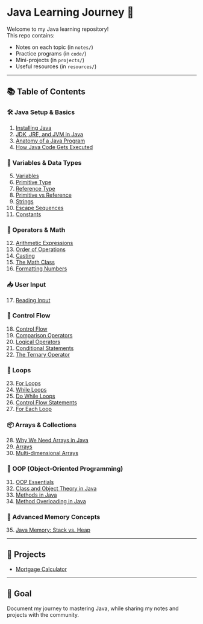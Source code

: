 # Java Learning Journey 🚀

Welcome to my Java learning repository!  
This repo contains:
- Notes on each topic (in `notes/`)
- Practice programs (in `code/`)
- Mini-projects (in `projects/`)
- Useful resources (in `resources/`)

---

## 📚 Table of Contents

### 🛠️ Java Setup & Basics

1. [Installing Java](notes/001-Installing-Java.md)
2. [JDK, JRE, and JVM in Java](notes/031-JDK,-JRE,-and-JVM-in-Java.md)
3. [Anatomy of a Java Program](notes/002-Anatomy-of-a-Java-Program.md)
4. [How Java Code Gets Executed](notes/003-How-Java-Code-Gets-Executed.md)

### 🧠 Variables & Data Types

5. [Variables](notes/004-Variables.md)
6. [Primitive Type](notes/005-Primitive-Type.md)
7. [Reference Type](notes/006-Reference-Type.md)
8. [Primitive vs Reference](notes/007-Primitive-vs-Reference.md)
9. [Strings](notes/008-Strings.md)
10. [Escape Sequences](notes/009-Escape-Sequences.md)
11. [Constants](notes/012-Constants.md)

### 🧮 Operators & Math

12. [Arithmetic Expressions](notes/013-Arithmetic-Expressions.md)
13. [Order of Operations](notes/014-Order-of-Operations.md)
14. [Casting](notes/015-Casting.md)
15. [The Math Class](notes/016-The-Math-Class.md)
16. [Formatting Numbers](notes/017-Formatting-Numbers.md)

### 📥 User Input

17. [Reading Input](notes/018-Reading-Input.md)

### 🔁 Control Flow

18. [Control Flow](notes/019-Control-Flow.md)
19. [Comparison Operators](notes/020-Comparison-Operators.md)
20. [Logical Operators](notes/021-Logical-Operators.md)
21. [Conditional Statements](notes/022-Conditional-Statements.md)
22. [The Ternary Operator](notes/023-The-Ternary-Operator.md)

### 🔂 Loops

23. [For Loops](notes/024-For-Loops.md)
24. [While Loops](notes/025-While-Loops.md)
25. [Do While Loops](notes/026-Do-While-Loops.md)
26. [Control Flow Statements](notes/027-Control-Flow-Statements.md)
27. [For Each Loop](notes/028-For-Each-Loop.md)

### 📦 Arrays & Collections

28. [Why We Need Arrays in Java](notes/035-Need-of-an-Array.md)
29. [Arrays](notes/010-Arrays.md)
30. [Multi-dimensional Arrays](notes/011-Multi-dimensional-Arrays.md)

### 🧱 OOP (Object-Oriented Programming)

31. [OOP Essentials](notes/029-OOP-Essentials.md)
32. [Class and Object Theory in Java](notes/030-Class-and-Object-Theory-in-Java.md)
33. [Methods in Java](notes/032-Methods-in-Java.md)
34. [Method Overloading in Java](notes/033-Method-Overloading.md)

### 🧠 Advanced Memory Concepts

35. [Java Memory: Stack vs. Heap](notes/034-Stack-vs-Heap.md)

---

## 🚀 Projects

* [Mortgage Calculator](projects/MortgageCalculator/)

---


## 🎯 Goal
Document my journey to mastering Java, while sharing my notes and projects with the community.
